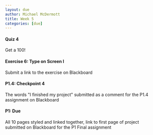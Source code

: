```yaml
---
layout: due
author: Michael McDermott
title: Week 5
categories: [due]
---
```

#### Quiz 4
Get a 100!

#### Exercise 6: Type on Screen I
Submit a link to the exercise on Blackboard

#### P1.4: Checkpoint 4
The words "I finished my project" submitted as a comment for the P1.4 assignment on Blackboard

#### P1: Due
All 10 pages styled and linked together, link to first page of project submitted on Blackboard for the P1 Final assignment
